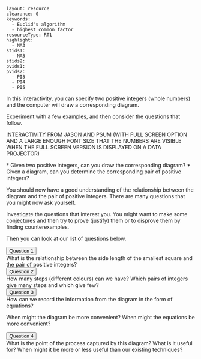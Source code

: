 ````
layout: resource
clearance: 0
keywords:
  - Euclid's algorithm
  - highest common factor
resourceType: RT1
highlight: 
  - NA3
stids1:
  - NA3
stids2:
pvids1:
pvids2:
  - PI3
  - PI4
  - PI5

````

In this interactivity, you can specify two positive integers (whole numbers) and the computer will draw a corresponding diagram.

<div class="well">
Experiment with a few examples, and then consider the questions that follow.
</div>

[INTERACTIVITY](http://nrich.maths.org/psum/picture-this/) FROM JASON AND PSUM (WITH FULL SCREEN OPTION AND A LARGE ENOUGH FONT SIZE THAT THE NUMBERS ARE VISIBLE WHEN THE FULL SCREEN VERSION IS DISPLAYED ON A DATA PROJECTOR)

<div class="well">
* Given two positive integers, can you draw the corresponding diagram?
* Given a diagram, can you determine the corresponding pair of positive integers?
</div>

You should now have a good understanding of the relationship between the diagram and the pair of positive integers.  There are many questions that you might now ask yourself.

<div class="well">
Investigate the questions that interest you.  You might want to make some conjectures and then try to prove (justify) them or to disprove them by finding counterexamples.
</div>

Then you can look at our list of questions below.

<button type="button" class="btn btn-action" data-toggle="collapse" data-target="#question1">
Question 1
</button>

<div id="question1" class="collapse">
What is the relationship between the side length of the smallest square and the pair of positive integers?
</div>

<button type="button" class="btn btn-action" data-toggle="collapse" data-target="#question2">
Question 2
</button>

<div id="question2" class="collapse">
How many steps (different colours) can we have?  Which pairs of integers give many steps and which give few?
</div>

<button type="button" class="btn btn-action" data-toggle="collapse" data-target="#question3">
Question 3
</button>

<div id="question3" class="collapse">
How can we record the information from the diagram in the form of equations?

When might the diagram be more convenient?  When might the equations be more convenient?

</div>

<button type="button" class="btn btn-action" data-toggle="collapse" data-target="#question4">
Question 4
</button>

<div id="question4" class="collapse">
What is the point of the process captured by this diagram?  What is it useful for?  When might it be more or less useful than our existing techniques?
</div>